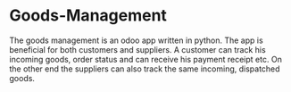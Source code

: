 # Goods-Management
The goods management is an odoo app written in python. The app is beneficial for both customers and suppliers. A customer can
track his incoming goods, order status and can receive his payment receipt etc. On the other end the suppliers can also
track the same incoming, dispatched goods.

